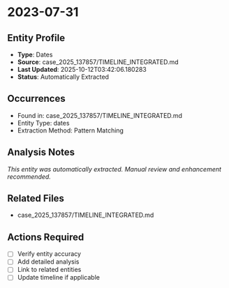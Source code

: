 # 2023-07-31

## Entity Profile
- **Type**: Dates
- **Source**: case_2025_137857/TIMELINE_INTEGRATED.md
- **Last Updated**: 2025-10-12T03:42:06.180283
- **Status**: Automatically Extracted

## Occurrences
- Found in: case_2025_137857/TIMELINE_INTEGRATED.md
- Entity Type: dates
- Extraction Method: Pattern Matching

## Analysis Notes
*This entity was automatically extracted. Manual review and enhancement recommended.*

## Related Files
- case_2025_137857/TIMELINE_INTEGRATED.md

## Actions Required
- [ ] Verify entity accuracy
- [ ] Add detailed analysis
- [ ] Link to related entities
- [ ] Update timeline if applicable
